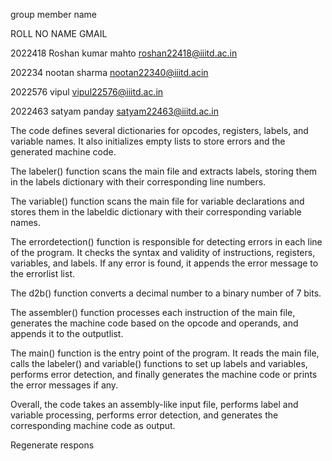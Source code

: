 group member name 


ROLL NO      NAME                      GMAIL  


2022418      Roshan kumar mahto        roshan22418@iiitd.ac.in


202234       nootan sharma             nootan22340@iiitd.acin


2022576      vipul                     vipul22576@iiitd.ac.in


2022463      satyam panday             satyam22463@iiitd.ac.in



The code defines several dictionaries for opcodes, registers, labels, and variable names. It also initializes empty lists to store errors and the generated machine code.

The labeler() function scans the main file and extracts labels, storing them in the labels dictionary with their corresponding line numbers.

The variable() function scans the main file for variable declarations and stores them in the labeldic dictionary with their corresponding variable names.

The errordetection() function is responsible for detecting errors in each line of the program. It checks the syntax and validity of instructions, registers, variables, and labels. If any error is found, it appends the error message to the errorlist list.

The d2b() function converts a decimal number to a binary number of 7 bits.

The assembler() function processes each instruction of the main file, generates the machine code based on the opcode and operands, and appends it to the outputlist.

The main() function is the entry point of the program. It reads the main file, calls the labeler() and variable() functions to set up labels and variables, performs error detection, and finally generates the machine code or prints the error messages if any.

Overall, the code takes an assembly-like input file, performs label and variable processing, performs error detection, and generates the corresponding machine code as output.





Regenerate respons
